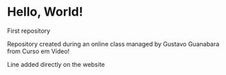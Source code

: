 # Hello, World!
 First repository

 Repository created during an online class managed by Gustavo Guanabara from Curso em Vídeo!
 
 Line added directly on the website
